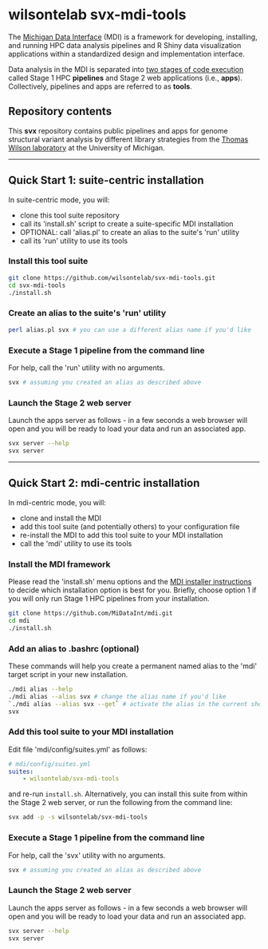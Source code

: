 # wilsontelab svx-mdi-tools

The [Michigan Data Interface](https://midataint.github.io/) (MDI) 
is a framework for developing, installing, and running 
HPC data analysis pipelines and R Shiny data visualization 
applications within a standardized design and implementation interface.

Data analysis in the MDI is separated into 
[two stages of code execution](https://midataint.github.io/docs/analysis-flow/) 
called Stage 1 HPC **pipelines** and Stage 2 web applications (i.e., **apps**).
Collectively, pipelines and apps are referred to as **tools**.

## Repository contents

This **svx** repository contains public pipelines and apps
for genome structural variant analysis by different library strategies
from the 
[Thomas Wilson laboratory](https://wilsonte-umich.github.io)
at the University of Michigan.

---
## Quick Start 1: suite-centric installation

In suite-centric mode, you will:
- clone this tool suite repository
- call its 'install.sh' script to create a suite-specific MDI installation
- OPTIONAL: call 'alias.pl' to create an alias to the suite's 'run' utility
- call its 'run' utility to use its tools

### Install this tool suite

```bash
git clone https://github.com/wilsontelab/svx-mdi-tools.git
cd svx-mdi-tools
./install.sh
```

### Create an alias to the suite's 'run' utility

```bash
perl alias.pl svx # you can use a different alias name if you'd like
```

### Execute a Stage 1 pipeline from the command line

For help, call the 'run' utility with no arguments.

```bash
svx # assuming you created an alias as described above
```

### Launch the Stage 2 web server

Launch the apps server as follows - in a few seconds a web browser 
will open and you will be ready to load your data and run an associated app.

```bash
svx server --help
svx server
```

---
## Quick Start 2: mdi-centric installation

In mdi-centric mode, you will:
- clone and install the MDI
- add this tool suite (and potentially others) to your configuration file
- re-install the MDI to add this tool suite to your MDI installation
- call the 'mdi' utility to use its tools

### Install the MDI framework

Please read the 'install.sh' menu options and the 
[MDI installer instructions](https://github.com/MiDataInt/mdi.git) to decide
which installation option is best for you. Briefly, choose option 1
if you will only run Stage 1 HPC pipelines from your installation.

```bash
git clone https://github.com/MiDataInt/mdi.git
cd mdi
./install.sh
```

### Add an alias to .bashrc (optional)

These commands will help you create a permanent named alias to the 'mdi'
target script in your new installation.

```bash
./mdi alias --help
./mdi alias --alias svx # change the alias name if you'd like 
`./mdi alias --alias svx --get` # activate the alias in the current shell too
svx
```

### Add this tool suite to your MDI installation

Edit file 'mdi/config/suites.yml' as follows:

```yml
# mdi/config/suites.yml
suites:
    - wilsontelab/svx-mdi-tools
```

and re-run <code>install.sh</code>. Alternatively, you can install 
this suite from within the Stage 2 web server, or run the following 
from the command line:

```bash
svx add -p -s wilsontelab/svx-mdi-tools
```

### Execute a Stage 1 pipeline from the command line

For help, call the 'svx' utility with no arguments.

```bash
svx # assuming you created an alias as described above
```

### Launch the Stage 2 web server

Launch the apps server as follows - in a few seconds a web browser 
will open and you will be ready to load your data and run an associated app.

```bash
svx server --help
svx server
```
